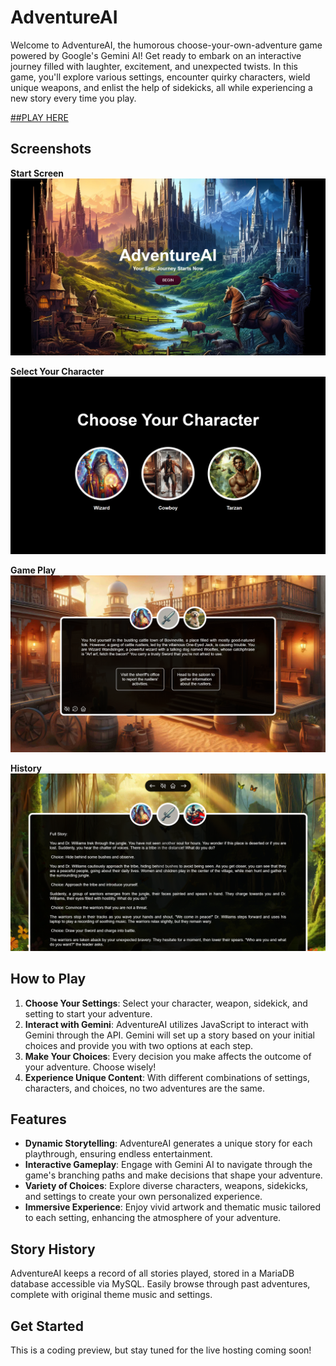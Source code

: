# AdventureAI

Welcome to AdventureAI, the humorous choose-your-own-adventure game powered by Google's Gemini AI! Get ready to embark on an interactive journey filled with laughter, excitement, and unexpected twists. In this game, you'll explore various settings, encounter quirky characters, wield unique weapons, and enlist the help of sidekicks, all while experiencing a new story every time you play.

[##PLAY HERE](https://adventureai@duckdns.org)


## Screenshots

**Start Screen**
   ![Start Screen](./Screenshots/1.png)

**Select Your Character**
   ![Select Your Character](./Screenshots/2.png)

**Game Play**
   ![Game Play](./Screenshots/3.png)

**History**
   ![History](./Screenshots/4.png)


## How to Play

1. **Choose Your Settings**: Select your character, weapon, sidekick, and setting to start your adventure.
2. **Interact with Gemini**: AdventureAI utilizes JavaScript to interact with Gemini through the API. Gemini will set up a story based on your initial choices and provide you with two options at each step.
3. **Make Your Choices**: Every decision you make affects the outcome of your adventure. Choose wisely!
4. **Experience Unique Content**: With different combinations of settings, characters, and choices, no two adventures are the same.

## Features

- **Dynamic Storytelling**: AdventureAI generates a unique story for each playthrough, ensuring endless entertainment.
- **Interactive Gameplay**: Engage with Gemini AI to navigate through the game's branching paths and make decisions that shape your adventure.
- **Variety of Choices**: Explore diverse characters, weapons, sidekicks, and settings to create your own personalized experience.
- **Immersive Experience**: Enjoy vivid artwork and thematic music tailored to each setting, enhancing the atmosphere of your adventure.

## Story History

AdventureAI keeps a record of all stories played, stored in a MariaDB database accessible via MySQL. Easily browse through past adventures, complete with original theme music and settings.


## Get Started

This is a coding preview, but stay tuned for the live hosting coming soon!

